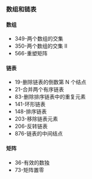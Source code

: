 ### 数组和链表

#### 数组
- 349-两个数组的交集
- 350-两个数组的交集 II
- 566-重塑矩阵


#### 链表
- 19-删除链表的倒数第 N 个结点
- 21-合并两个有序链表
- 83-删除排序链表中的重复元素
- 141-环形链表
- 148-排序链表
- 203-移除链表元素
- 206-反转链表
- 876-链表的中间结点

#### 矩阵
- 36-有效的数独
- 73-矩阵置零